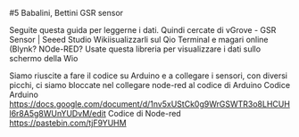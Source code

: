 #5 Babalini, Bettini  GSR sensor 

Seguite questa guida per leggerne i dati. 
Quindi cercate di vGrove - GSR Sensor | Seeed Studio Wikiisualizzarli sul Qio Terminal e magari online (Blynk? NOde-RED?
Usate questa libreria per visualizzare i dati sullo schermo della Wio

Siamo riuscite a fare il codice su Arduino e a collegare i sensori, con diversi picchi, ci siamo bloccate nel collegare node-red al codice di Arduino 
Codice Arduino https://docs.google.com/document/d/1nv5xUStCk0g9WrGSWTR3o8LHCUHl6r8A5g8WUnYUDvM/edit
Codice di Node-red 
https://pastebin.com/tjF9YUHM
